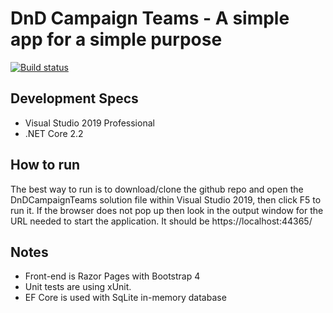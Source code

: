 # DnD Campaign Teams - A simple app for a simple purpose
[![Build status](https://dev.azure.com/pointyhatgames/FandomProject/_apis/build/status/FandomProject-ASP.NET%20Core-CI)](https://dev.azure.com/pointyhatgames/FandomProject/_build/latest?definitionId=5)

## Development Specs
- Visual Studio 2019 Professional
- .NET Core 2.2

## How to run
The best way to run is to download/clone the github repo and open the DnDCampaignTeams solution file within Visual Studio 2019, then click F5 to run it. If the browser does not pop up then look in the output window for the URL needed to start the application.
It should be https://localhost:44365/

## Notes
- Front-end is Razor Pages with Bootstrap 4
- Unit tests are using xUnit.
- EF Core is used with SqLite in-memory database
